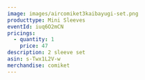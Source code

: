 ```yaml
---
image: images/aircomiket3kaibayugi-set.png
producttype: Mini Sleeves
eventId: iuq6O2mCN
pricings:
  - quantity: 1
    price: 47
description: 2 sleeve set
asin: s-Twx1L2V-w
merchandise: comiket
---
```

